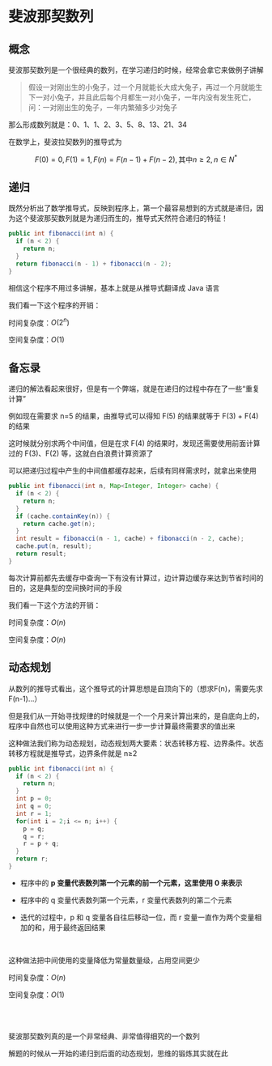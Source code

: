 # 斐波那契数列

## 概念

斐波那契数列是一个很经典的数列，在学习递归的时候，经常会拿它来做例子讲解

> 假设一对刚出生的小兔子，过一个月就能长大成大兔子，再过一个月就能生下一对小兔子，并且此后每个月都生一对小兔子，一年内没有发生死亡，问：一对刚出生的兔子，一年内繁殖多少对兔子

那么形成数列就是：0、1、1、2、3、5、8、13、21、34

在数学上，斐波拉契数列的推导式为

$$ F(0)=0, F(1)=1, F(n)=F(n-1)+F(n-2), \text{其中}n≥2, n∈N^* $$



## 递归

既然分析出了数学推导式，反映到程序上，第一个最容易想到的方式就是递归，因为这个斐波那契数列就是为递归而生的，推导式天然符合递归的特征！

```java
public int fibonacci(int n) {
  if (n < 2) {
    return n;
  }
  return fibonacci(n - 1) + fibonacci(n - 2);
}
```



相信这个程序不用过多讲解，基本上就是从推导式翻译成 Java 语言

我们看一下这个程序的开销：

时间复杂度：$O(2^n)$

空间复杂度：$O(1)$



## 备忘录

递归的解法看起来很好，但是有一个弊端，就是在递归的过程中存在了一些“重复计算”

例如现在需要求 n=5 的结果，由推导式可以得知 F(5) 的结果就等于 F(3) + F(4) 的结果

这时候就分别求两个中间值，但是在求 F(4) 的结果时，发现还需要使用前面计算过的 F(3)、F(2) 等，这就白白浪费计算资源了

可以把递归过程中产生的中间值都缓存起来，后续有同样需求时，就拿出来使用

```java
public int fibonacci(int n, Map<Integer, Integer> cache) {
  if (n < 2) {
    return n;
  }
  if (cache.containKey(n)) {
    return cache.get(n);
  }
  int result = fibonacci(n - 1, cache) + fibonacci(n - 2, cache);
  cache.put(n, result);
  return result;
}
```



每次计算前都先去缓存中查询一下有没有计算过，边计算边缓存来达到节省时间的目的，这是典型的空间换时间的手段

我们看一下这个方法的开销：

时间复杂度：$O(n)$

空间复杂度：$O(n)$



## 动态规划

从数列的推导式看出，这个推导式的计算思想是自顶向下的（想求F(n)，需要先求F(n-1)...）

但是我们从一开始寻找规律的时候就是一个一个月来计算出来的，是自底向上的，程序中自然也可以使用这种方式来进行一步一步计算最终需要求的值出来

这种做法我们称为动态规划，动态规划两大要素：状态转移方程、边界条件。状态转移方程就是推导式，边界条件就是 n≥2

```java
public int fibonacci(int n) {
  if (n < 2) {
    return n;
  }
  int p = 0;
  int q = 0;
  int r = 1;
  for(int i = 2;i <= n; i++) {
    p = q;
    q = r;
    r = p + q;
  }
  return r;
}
```



- 程序中的 **p 变量代表数列第一个元素的前一个元素，这里使用 0 来表示**

- 程序中的 q 变量代表数列第一个元素，r 变量代表数列的第二个元素

- 迭代的过程中，p 和 q 变量各自往后移动一位，而 r 变量一直作为两个变量相加的和，用于最终返回结果

<br/>

这种做法把中间使用的变量降低为常量数量级，占用空间更少

时间复杂度：$O(n)$

空间复杂度：$O(1)$

<br/>

<br/>

斐波那契数列真的是一个非常经典、非常值得细究的一个数列

解题的时候从一开始的递归到后面的动态规划，思维的锻炼其实就在此
